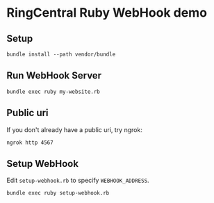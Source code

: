 # RingCentral Ruby WebHook demo

## Setup

```
bundle install --path vendor/bundle
```


## Run WebHook Server

```
bundle exec ruby my-website.rb
```


## Public uri

If you don't already have a public uri, try ngrok:

```
ngrok http 4567
```



## Setup WebHook

Edit `setup-webhook.rb` to specify `WEBHOOK_ADDRESS`.

```
bundle exec ruby setup-webhook.rb
```
